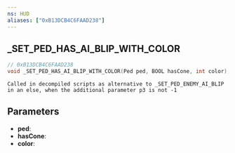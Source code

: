 ```yaml
---
ns: HUD
aliases: ["0xB13DCB4C6FAAD238"]
---
```

## _SET_PED_HAS_AI_BLIP_WITH_COLOR

```c
// 0xB13DCB4C6FAAD238
void _SET_PED_HAS_AI_BLIP_WITH_COLOR(Ped ped, BOOL hasCone, int color);
```

```
Called in decompiled scripts as alternative to _SET_PED_ENEMY_AI_BLIP in an else, when the additional parameter p3 is not -1  
```

## Parameters
* **ped**: 
* **hasCone**: 
* **color**: 

